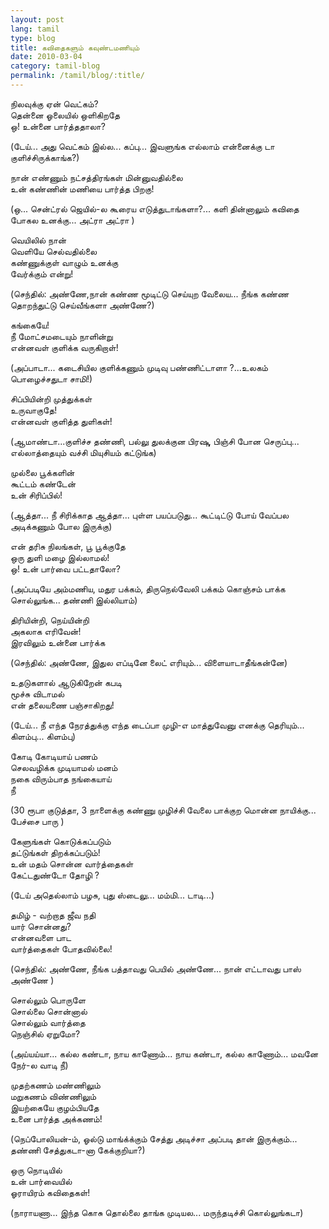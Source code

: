 ```yaml
---
layout: post
lang: tamil
type: blog
title: கவிதைகளும் கவுண்டமணியும்
date: 2010-03-04
category: tamil-blog
permalink: /tamil/blog/:title/
---
```


நிலவுக்கு ஏன் வெட்கம்? <br/>
தென்னை ஓலையில் ஒளிகிறதே <br/>
ஒ! உன்னை பார்த்ததாலா?

(டேய்... அது வெட்கம் இல்ல... கப்பு... இவளுங்க எல்லாம் என்னைக்கு டா குளிச்சிருக்காங்க?)

நான் எண்ணும் நட்சத்திரங்கள் மின்னுவதில்லை <br/>
உன் கண்ணின் மணியை பார்த்த பிறகு!

(ஒ... சென்ட்ரல் ஜெயில்-ல கூரைய எடுத்துடாங்களா?... களி தின்னாலும் கவிதை போகல உனக்கு... அட்ரா அட்ரா )

வெயிலில் நான் <br/>
வெளியே செல்வதில்லை <br/>
கண்ணுக்குள் வாழும் உனக்கு <br/>
வேர்க்கும் என்று!

(செந்தில்: அண்ணே,நான் கண்ண மூடிட்டு செய்யுற வேலைய... நீங்க கண்ண தொறந்துட்டு செய்வீங்களா அண்ணே?)

கங்கையே! <br/>
நீ மோட்சமடையும் நாளின்று <br/>
என்னவள் குளிக்க வருகிறாள்!

(அப்பாடா... கடைசியில குளிக்கணும் முடிவு பண்ணிட்டாளா ?...உலகம் பொழைச்சதுடா சாமி!)

சிப்பியின்றி முத்துக்கள் <br/>
உருவாகுதே! <br/>
என்னவள் குளித்த துளிகள்!

(ஆமாண்டா...குளிச்ச தண்ணி, பல்லு துலக்குன பிரஷு, பிஞ்சி போன செருப்பு... எல்லாத்தையும் வச்சி மியுசியம் கட்டுங்க)

முல்லை பூக்களின் <br/>
கூட்டம் கண்டேன் <br/>
உன் சிரிப்பில்!

(ஆத்தா... நீ சிரிக்காத ஆத்தா... புள்ள பயப்படுது... கூட்டிட்டு போய் வேப்பல அடிக்கணும் போல இருக்கு)

என் தரிசு நிலங்கள், பூ பூக்குதே <br/>
ஒரு துளி மழை இல்லாமல்! <br/>
ஒ! உன் பார்வை பட்டதாலோ?

(அப்படியே அம்மணிய, மதுர பக்கம், திருநெல்வேலி பக்கம் கொஞ்சம் பாக்க சொல்லுங்க... தண்ணி இல்லியாம்)

திரியின்றி, நெய்யின்றி <br/>
அகலாக எரிவேன்! <br/>
இரவிலும் உன்னை பார்க்க

(செந்தில்: அண்ணே, இதுல எப்டினே லைட் எரியும்... விளையாடாதீங்கன்னே)

உதடுகளால் ஆடுகிறேன் கபடி <br/>
மூச்சு விடாமல் <br/>
என் தலையணை பஞ்சாகிறது!

(டேய்... நீ எந்த நேரத்துக்கு எந்த டைப்பா முழி-எ மாத்துவேனு எனக்கு தெரியும்... கிளம்பு... கிளம்பு)

கோடி கோடியாய் பணம் <br/>
செலவழிக்க முடியாமல் மனம் <br/>
நகை விரும்பாத நங்கையாய் <br/>
நீ

(30 ரூபா குடுத்தா, 3 நாளைக்கு கண்ணு முழிச்சி வேலை பாக்குற மொன்ன நாயிக்கு... பேச்சை பாரு )

கேளுங்கள் கொடுக்கப்படும் <br/>
தட்டுங்கள் திறக்கப்படும்! <br/>
உன் மதம் சொன்ன வார்த்தைகள் <br/>
கேட்டதுண்டோ தோழி ?

(டேய் அதெல்லாம் பழசு, புது ஸ்டைலு... மம்மி... டாடி...)

தமிழ் - வற்றாத ஜீவ நதி <br/>
யார் சொன்னது? <br/>
என்னவளை பாட <br/>
வார்த்தைகள் போதவில்லை!

(செந்தில்: அண்ணே, நீங்க பத்தாவது பெயில் அண்ணே... நான் எட்டாவது பாஸ் அண்ணே )

சொல்லும் பொருளே <br/>
சொல்லை சொன்னால் <br/>
சொல்லும் வார்த்தை <br/>
நெஞ்சில் ஏறுமோ?

(அய்யய்யா... கல்ல கண்டா, நாய காணோம்... நாய கண்டா, கல்ல காணோம்... மவனே நேர்-ல வாடி நீ)

முதற்கணம் மண்ணிலும் <br/>
மறுகணம் விண்ணிலும் <br/>
இயற்கையே குழம்பியதே <br/>
உனை பார்த்த அக்கணம்!

(நெப்போலியன்-ம், ஓல்டு மாங்க்க்கும் சேத்து அடிச்சா அப்படி தான் இருக்கும்... தண்ணி சேத்துகடா-னா கேக்குறியா?)

ஒரு நொடியில் <br/>
உன் பார்வையில் <br/>
ஓராயிரம் கவிதைகள்!

(நாராயணா... இந்த கொசு தொல்லை தாங்க முடியல... மருந்தடிச்சி கொல்லுங்கடா)

